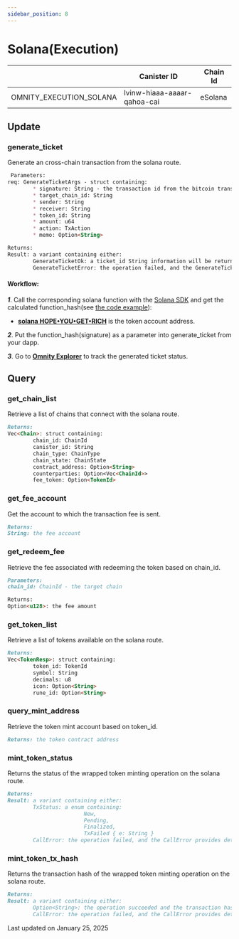 ```yaml
---
sidebar_position: 8
---
```


# Solana(Execution)

|  | Canister ID | Chain Id |
| --- | --- | --- |
| OMNITY_EXECUTION_SOLANA | lvinw-hiaaa-aaaar-qahoa-cai | eSolana|

## Update
### generate_ticket
Generate an cross-chain transaction from the solana route.
```md title="generate_ticket(args: GenerateTicketReq) -> Result<GenerateTicketOk, GenerateTicketError>"
 Parameters:
req: GenerateTicketArgs - struct containing:
        * signature: String - the transaction id from the bitcoin transaction
        * target_chain_id: String
        * sender: String
        * receiver: String
        * token_id: String
        * amount: u64
        * action: TxAction
        * memo: Option<String>

Returns:
Result: a variant containing either:
        GenerateTicketOk: a ticket_id String information will be returned if the operation succeeds
        GenerateTicketError: the operation failed, and the GenerateTicketError provides details about the failure
```

#### Workflow: 
***1***. Call the corresponding solana function with the [Solana SDK](https://www.npmjs.com/package/@solana/web3.js) and get the calculated function_hash(see [the code example](https://github.com/octopus-network/omnity-js/blob/main/packages/widget/src/wallet-kits/sol-wallet-kit/SOLWalletKitProvider.tsx)):
- **[solana HOPE•YOU•GET•RICH](https://explorer.solana.com/address/5HmvdqEM3e7bYKTUix8dJSZaMhx9GNkQV2vivsiC3Tdx)** is the token account address.

***2***. Put the function_hash(signature) as a parameter into generate_ticket from your dapp.

***3***. Go to **[Omnity Explorer](https://explorer.omnity.network/)** to track the generated ticket status.

## Query
### get_chain_list
Retrieve a list of chains that connect with the solana route.
```md title="get_chain_list() -> Vec<Chain>"
Returns:
Vec<Chain>: struct containing:
        chain_id: ChainId
        canister_id: String
        chain_type: ChainType
        chain_state: ChainState
        contract_address: Option<String>
        counterparties: Option<Vec<ChainId>>
        fee_token: Option<TokenId>
```

### get_fee_account
Get the account to which the transaction fee is sent.
```md title="get_fee_account() -> String "
Returns:
String: the fee account
```

### get_redeem_fee
Retrieve the fee associated with redeeming the token based on chain_id.
```md title="get_redeem_fee(chain_id: ChainId) -> Option<u128>"
Parameters:
chain_id: ChainId - the target chain

Returns:
Option<u128>: the fee amount
```

### get_token_list
Retrieve a list of tokens available on the solana route.
```md title="get_token_list() -> Vec<TokenResp>"
Returns:
Vec<TokenResp>: struct containing:
        token_id: TokenId
        symbol: String
        decimals: u8
        icon: Option<String>
        rune_id: Option<String>
```

### query_mint_address
Retrieve the token mint account based on token_id.
```md title="query_mint_address(token_id: TokenId) -> Option<String>"
Returns: the token contract address
```

### mint_token_status
Returns the status of the wrapped token minting operation on the solana route.
```md title="mint_token_status(ticket_id: String) -> Result<TxStatus, CallError>"
Returns:
Result: a variant containing either:
        TxStatus: a enum containing: 
                        New,
                        Pending,
                        Finalized,
                        TxFailed { e: String }
        CallError: the operation failed, and the CallError provides details about the failure
```

### mint_token_tx_hash
Returns the transaction hash of the wrapped token minting operation on the solana route.
```md title="mint_token_tx_hash(ticket_id: String) -> Result<Option<String>, CallError>"
Returns:
Result: a variant containing either:
        Option<String>: the operation succeeded and the transaction hash will be returned
        CallError: the operation failed, and the CallError provides details about the failure
```

Last updated on January 25, 2025